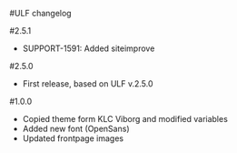 #ULF changelog

#2.5.1
* SUPPORT-1591: Added siteimprove

#2.5.0
* First release, based on ULF v.2.5.0

#1.0.0
* Copied theme form KLC Viborg and modified variables
* Added new font (OpenSans)
* Updated frontpage images